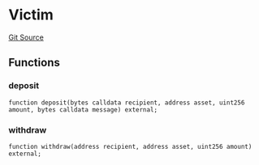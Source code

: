 # Victim
[Git Source](https://github.com/zeta-chain/protocol-contracts/blob/211e1d1303ec9b17c54dd015449852d1d240bf4f/contracts/evm/testing/AttackerContract.sol)


## Functions
### deposit


```solidity
function deposit(bytes calldata recipient, address asset, uint256 amount, bytes calldata message) external;
```

### withdraw


```solidity
function withdraw(address recipient, address asset, uint256 amount) external;
```

